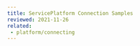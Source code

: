 ```yaml
---
title: ServicePlatform Connection Samples
reviewed: 2021-11-26
related:
 - platform/connecting
---
```


